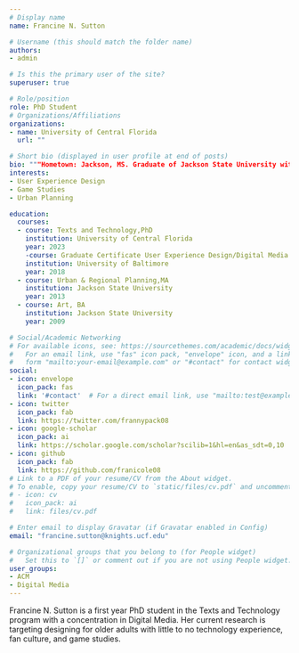 ```yaml
---
# Display name
name: Francine N. Sutton

# Username (this should match the folder name)
authors:
- admin

# Is this the primary user of the site?
superuser: true

# Role/position
role: PhD Student
# Organizations/Affiliations
organizations:
- name: University of Central Florida
  url: ""

# Short bio (displayed in user profile at end of posts)
bio: """Hometown: Jackson, MS. Graduate of Jackson State University with a B.A. in Art and M.A. in Urban & Regional Planning."""
interests:
- User Experience Design
- Game Studies
- Urban Planning

education:
  courses:
  - course: Texts and Technology,PhD
    institution: University of Central Florida
    year: 2023
    -course: Graduate Certificate User Experience Design/Digital Media Production
    institution: University of Baltimore
    year: 2018
  - course: Urban & Regional Planning,MA
    institution: Jackson State University
    year: 2013
  - course: Art, BA
    institution: Jackson State University
    year: 2009

# Social/Academic Networking
# For available icons, see: https://sourcethemes.com/academic/docs/widgets/#icons
#   For an email link, use "fas" icon pack, "envelope" icon, and a link in the
#   form "mailto:your-email@example.com" or "#contact" for contact widget.
social:
- icon: envelope
  icon_pack: fas
  link: '#contact'  # For a direct email link, use "mailto:test@example.org".
- icon: twitter
  icon_pack: fab
  link: https://twitter.com/frannypack08
- icon: google-scholar
  icon_pack: ai
  link: https://scholar.google.com/scholar?scilib=1&hl=en&as_sdt=0,10
- icon: github
  icon_pack: fab
  link: https://github.com/franicole08
# Link to a PDF of your resume/CV from the About widget.
# To enable, copy your resume/CV to `static/files/cv.pdf` and uncomment the lines below.  
# - icon: cv
#   icon_pack: ai
#   link: files/cv.pdf

# Enter email to display Gravatar (if Gravatar enabled in Config)
email: "francine.sutton@knights.ucf.edu"

# Organizational groups that you belong to (for People widget)
#   Set this to `[]` or comment out if you are not using People widget.  
user_groups:
- ACM
- Digital Media
---
```


Francine N. Sutton is a first year PhD student in the Texts and Technology program with a concentration in Digital Media. Her current research is targeting designing for older adults with little to no technology experience, fan culture, and game studies. 
